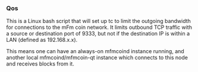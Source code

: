 ### Qos ###

This is a Linux bash script that will set up tc to limit the outgoing bandwidth for connections to the mFm coin network. It limits outbound TCP traffic with a source or destination port of 9333, but not if the destination IP is within a LAN (defined as 192.168.x.x).

This means one can have an always-on mfmcoind instance running, and another local mfmcoind/mfmcoin-qt instance which connects to this node and receives blocks from it.
